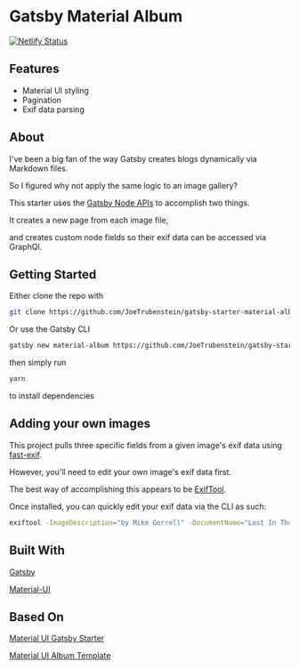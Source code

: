 # Gatsby Material Album

[![Netlify Status](https://api.netlify.com/api/v1/badges/53d625bc-0c4a-48fe-b188-71b0ba469277/deploy-status)](https://app.netlify.com/sites/gatsby-starter-material-album/deploys)

## Features

* Material UI styling
* Pagination
* Exif data parsing

## About

I've been a big fan of the way Gatsby creates blogs dynamically via Markdown files.

So I figured why not apply the same logic to an image gallery?

This starter uses the [Gatsby Node APIs](https://www.gatsbyjs.org/docs/node-apis/) to accomplish two things.

It creates a new page from each image file,

and creates custom node fields so their exif data can be accessed via GraphQl.

## Getting Started

Either clone the repo with 

```sh
git clone https://github.com/JoeTrubenstein/gatsby-starter-material-album.git
```

Or use the Gatsby CLI

```sh
gatsby new material-album https://github.com/JoeTrubenstein/gatsby-starter-material-album.git
```

then simply run

```sh
yarn
```

to install dependencies

## Adding your own images

This project pulls three specific fields from a given image's exif data using [fast-exif](https://www.npmjs.com/package/fast-exif).

However, you'll need to edit your own image's exif data first.

The best way of accomplishing this appears to be [ExifTool](https://www.sno.phy.queensu.ca/~phil/exiftool/).

Once installed, you can quickly edit your exif data via the CLI as such:

```sh
exiftool -ImageDescription="by Mike Gorrell" -DocumentName="Lost In Thought" -Copyright="https://unsplash.com/@mikegorrell" src/images/mike-gorrell-61cMb0WQAMA-unsplash.jpg
```


## Built With

[Gatsby](https://github.com/gatsbyjs/gatsby)

[Material-UI](https://github.com/mui-org/material-ui)

## Based On

[Material UI Gatsby Starter](https://github.com/mui-org/material-ui/tree/master/examples/gatsby)

[Material UI Album Template](https://github.com/mui-org/material-ui/tree/master/docs/src/pages/getting-started/templates/album)





